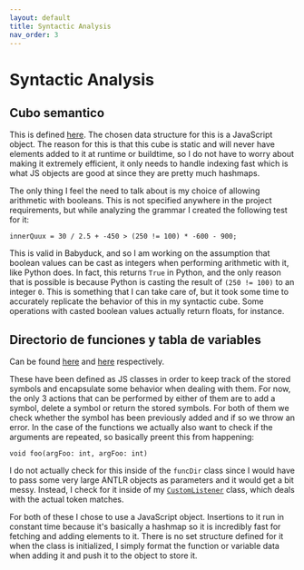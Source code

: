 ```yaml
---
layout: default
title: Syntactic Analysis
nav_order: 3
---
```


# Syntactic Analysis

## Cubo semantico

This is defined [here](https://github.com/thehaiwave/BabyDuck/blob/main/syntactic_analyzer/babyduckSemanticCube.js).
The chosen data structure for this is a JavaScript object. The reason for this is that this cube is static
and will never have elements added to it at runtime or buildtime, so I do not have to worry about making
it extremely efficient, it only needs to handle indexing fast which is what JS objects are good at since
they are pretty much hashmaps.

The only thing I feel the need to talk about is my choice of allowing
arithmetic with booleans. This is not specified anywhere in the project requirements, but while
analyzing the grammar I created the following test for it:

```
innerQuux = 30 / 2.5 + -450 > (250 != 100) * -600 - 900;
```

This is valid in Babyduck, and so I am working on the assumption that boolean values
can be cast as integers when performing arithmetic with it, like Python does. In fact, this
returns `True` in Python, and the only reason that is possible is because Python is casting the result
of `(250 != 100)` to an integer `0`. This is something that I can take care of, but it took some
time to accurately replicate the behavior of this in my syntactic cube. Some operations with
casted boolean values actually return floats, for instance.

## Directorio de funciones y tabla de variables

Can be found [here](https://github.com/thehaiwave/BabyDuck/blob/main/funcDir.js) and [here](https://github.com/thehaiwave/BabyDuck/blob/main/varTable.js)
respectively.

These have been defined as JS classes in order to keep track of the stored symbols and encapsulate some behavior when dealing with them.
For now, the only 3 actions that can be performed by either of them are to add a symbol, delete a symbol or return the stored symbols.
For both of them we check whether the symbol has been previously added and if so we throw an error. In the case of the functions
we actually also want to check if the arguments are repeated, so basically preent this from happening:

```
void foo(argFoo: int, argFoo: int)
```

I do not actually check for this inside of the `funcDir` class since I would have to pass some very large ANTLR objects as parameters
and it would get a bit messy. Instead, I check for it inside of my [`CustomListener`](https://github.com/thehaiwave/BabyDuck/blob/main/main.js#L9)
class, which deals with the actual token matches.

For both of these I chose to use a JavaScript object. Insertions to it run in constant time because it's basically a hashmap
so it is incredibly fast for fetching and adding elements to it. There is no set structure defined for it when the class
is initialized, I simply format the function or variable data when adding it and push it to the object to store it.
